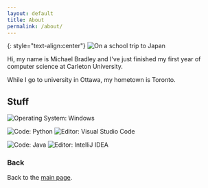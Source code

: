 ```yaml
---
layout: default
title: About
permalink: /about/
---
```


{: style="text-align:center"}
![On a school trip to Japan](https://images.weserv.nl/?url=https://michaelmbradley.github.io/assets/MichaelBradley.jpg&w=300&h=300&fit=cover&mask=circle)

Hi, my name is Michael Bradley and I've just finished my first year of computer science at Carleton University.

While I go to university in Ottawa, my hometown is Toronto.

## Stuff

![Operating System: Windows](https://img.shields.io/badge/OS-Windows-informational?style=flat&logo=Windows&logoColor=white&color=blue)

![Code: Python](https://img.shields.io/badge/Code-Python-informational?style=flat&logo=Python&logoColor=white&color=blue)
![Editor: Visual Studio Code](https://img.shields.io/badge/Editor-VSCode-informational?style=flat&logo=Visual%20Studio%20Code&logoColor=white&color=blue)

![Code: Java](https://img.shields.io/badge/Code-Java-informational?style=flat&logo=Java&logoColor=white&color=blue)
![Editor: IntelliJ IDEA](https://img.shields.io/badge/Editor-IntelliJ%20IDEA-informational?style=flat&logo=IntelliJ%20IDEA&logoColor=white&color=blue)

### Back

Back to the [main page](https://michaelmbradley.github.io/).
